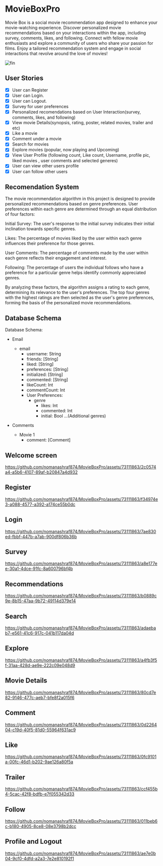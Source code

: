 # MovieBoxPro
Movie Box is a social movie recommendation app designed to enhance your movie-watching experience. Discover personalized movie recommendations based on your interactions within the app, including survey, comments, likes, and following. Connect with fellow movie enthusiasts and explore a community of users who share your passion for films. Enjoy a tailored recommendation system and engage in social interactions that revolve around the love of movies!

![fin](https://github.com/nomanashraf874/MovieBoxPro/assets/73111863/2ecc096d-5e8e-46df-9a6d-c9ae051705de)

## User Stories
- [x] User can Register
- [x] User can Login.
- [x] User can Logout.
- [x] Survey for user preferences
- [x] Personalized recomendations based on User Interaction(survey, comments, likes, and following)
- [x] View movie Details(synopsis, rating, poster, related movies, trailer and etc)
- [x] Like a movie
- [x] Comment under a movie
- [x] Search for movies
- [x] Explore movies (popular, now playing and Upcoming)
- [x] View User Profile (following count, Like count, Username, profile pic, liked movies , user comments and selected generes)
- [x] User can view other users profile
- [x] User can follow other users

## Recomendation System 
The movie recommendation algorithm in this project is designed to provide personalized recommendations based on genre preferences. User preferences within each genre are determined through an equal distribution of four factors:

Initial Survey: The user's response to the initial survey indicates their initial inclination towards specific genres.

Likes: The percentage of movies liked by the user within each genre influences their preference for those genres.

User Comments: The percentage of comments made by the user within each genre reflects their engagement and interest.

Following: The percentage of users the individual follows who have a preference for a particular genre helps identify commonly appreciated genres.

By analyzing these factors, the algorithm assigns a rating to each genre, determining its relevance to the user's preferences. The top four genres with the highest ratings are then selected as the user's genre preferences, forming the basis of the personalized movie recommendations. 

## Database Schema
Database Schema:

- Email
  - email
    - username: String
    - friends: [String]
    - liked: [String]
    - preferences: [String]
    - initialized: [String]
    - commented: [String]
    - likeCount: Int
    - commentCount: Int
    - User Preferences:
      - genre
        - likes: Int
        - commented: Int
        - initial: Bool
      ...(Additional genres)

- Comments
  - Movie 1
    - comment: [Comment]

## Welcome screen
https://github.com/nomanashraf874/MovieBoxPro/assets/73111863/2c0574a4-a5b6-4107-89af-b20847a4d932

## Register
https://github.com/nomanashraf874/MovieBoxPro/assets/73111863/f34974e3-a088-4577-a392-a174ce55b0dc

## Login
https://github.com/nomanashraf874/MovieBoxPro/assets/73111863/7ae830ed-fbbf-447b-a7ab-900df806b36b

## Survey
https://github.com/nomanashraf874/MovieBoxPro/assets/73111863/a8e177ee-30a1-4dce-91fc-8a600796bf4b

## Recommendations
https://github.com/nomanashraf874/MovieBoxPro/assets/73111863/b0889c9e-8b15-47aa-9b72-49114d379e14

## Search
https://github.com/nomanashraf874/MovieBoxPro/assets/73111863/adaebab7-e561-41c6-917c-041b117da04d

## Explore
https://github.com/nomanashraf874/MovieBoxPro/assets/73111863/a4fb3f5f-31aa-428d-ae9e-222c09e048d9

## Movie Details
https://github.com/nomanashraf874/MovieBoxPro/assets/73111863/80cd7e82-9146-477c-aeb7-bfe8f2a015f6

## Comment
https://github.com/nomanashraf874/MovieBoxPro/assets/73111863/0d226404-c19d-40f5-81d0-55964f631ac9

## Like
https://github.com/nomanashraf874/MovieBoxPro/assets/73111863/0fc9101a-00fc-46d1-b202-9ae126a80f5a

## Trailer
https://github.com/nomanashraf874/MovieBoxPro/assets/73111863/ccf455b4-5cac-42f8-bdfb-e7f055342d33

## Follow
https://github.com/nomanashraf874/MovieBoxPro/assets/73111863/011beb6c-b180-4905-8ce8-08e3798b2dcc

## Profile and Logout
https://github.com/nomanashraf874/MovieBoxPro/assets/73111863/ae7e0b04-9cf0-4dfd-a2a3-7e2e810192f1
